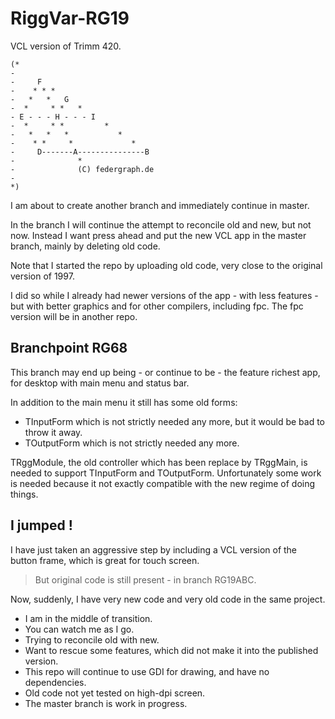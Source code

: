 ﻿# RiggVar-RG19

VCL version of Trimm 420.

```
(*
-
-     F
-    * * *
-   *   *   G
-  *     * *   *
- E - - - H - - - I
-  *     * *         *
-   *   *   *           *
-    * *     *             *
-     D-------A---------------B
-              *
-              (C) federgraph.de
-
*)
```

I am about to create another branch and immediately continue in master.

In the branch I will continue the attempt to reconcile old and new, but not now.
Instead I want press ahead and put the new VCL app in the master branch, mainly by deleting old code.

Note that I started the repo by uploading old code, very close to the original version of 1997.

I did so while I already had newer versions of the app  - with less features - but with better graphics and for other compilers, including fpc.
The fpc version will be in another repo.

## Branchpoint RG68

This branch may end up being - or continue to be - the feature richest app, for desktop with main menu and status bar.

In addition to the main menu it still has some old forms:
- TInputForm which is not strictly needed any more, but it would be bad to throw it away.
- TOutputForm which is not strictly needed any more.

TRggModule, the old controller which has been replace by TRggMain, is needed to support TInputForm and TOutputForm.
Unfortunately some work is needed because it not exactly compatible with the new regime of doing things. 

## I jumped !

I have just taken an aggressive step by including a VCL version of the button frame, which is great for touch screen.

> But original code is still present - in branch RG19ABC.

Now, suddenly, I have very new code and very old code in the same project.

- I am in the middle of transition.
- You can watch me as I go.
- Trying to reconcile old with new.
- Want to rescue some features, which did not make it into the published version.
- This repo will continue to use GDI for drawing, and have no dependencies.
- Old code not yet tested on high-dpi screen.
- The master branch is work in progress.
